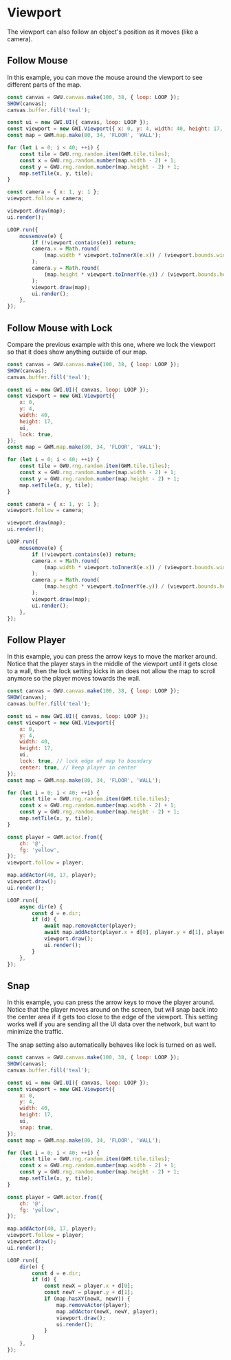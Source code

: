 # Viewport

The viewport can also follow an object's position as it moves (like a camera).

## Follow Mouse

In this example, you can move the mouse around the viewport to see different parts of the map.

```js
const canvas = GWU.canvas.make(100, 38, { loop: LOOP });
SHOW(canvas);
canvas.buffer.fill('teal');

const ui = new GWI.UI({ canvas, loop: LOOP });
const viewport = new GWI.Viewport({ x: 0, y: 4, width: 40, height: 17, ui });
const map = GWM.map.make(80, 34, 'FLOOR', 'WALL');

for (let i = 0; i < 40; ++i) {
    const tile = GWU.rng.random.item(GWM.tile.tiles);
    const x = GWU.rng.random.number(map.width - 2) + 1;
    const y = GWU.rng.random.number(map.height - 2) + 1;
    map.setTile(x, y, tile);
}

const camera = { x: 1, y: 1 };
viewport.follow = camera;

viewport.draw(map);
ui.render();

LOOP.run({
    mousemove(e) {
        if (!viewport.contains(e)) return;
        camera.x = Math.round(
            (map.width * viewport.toInnerX(e.x)) / (viewport.bounds.width - 1)
        );
        camera.y = Math.round(
            (map.height * viewport.toInnerY(e.y)) / (viewport.bounds.height - 1)
        );
        viewport.draw(map);
        ui.render();
    },
});
```

## Follow Mouse with Lock

Compare the previous example with this one, where we lock the viewport so that it does show anything outside of our map.

```js
const canvas = GWU.canvas.make(100, 38, { loop: LOOP });
SHOW(canvas);
canvas.buffer.fill('teal');

const ui = new GWI.UI({ canvas, loop: LOOP });
const viewport = new GWI.Viewport({
    x: 0,
    y: 4,
    width: 40,
    height: 17,
    ui,
    lock: true,
});
const map = GWM.map.make(80, 34, 'FLOOR', 'WALL');

for (let i = 0; i < 40; ++i) {
    const tile = GWU.rng.random.item(GWM.tile.tiles);
    const x = GWU.rng.random.number(map.width - 2) + 1;
    const y = GWU.rng.random.number(map.height - 2) + 1;
    map.setTile(x, y, tile);
}

const camera = { x: 1, y: 1 };
viewport.follow = camera;

viewport.draw(map);
ui.render();

LOOP.run({
    mousemove(e) {
        if (!viewport.contains(e)) return;
        camera.x = Math.round(
            (map.width * viewport.toInnerX(e.x)) / (viewport.bounds.width - 1)
        );
        camera.y = Math.round(
            (map.height * viewport.toInnerY(e.y)) / (viewport.bounds.height - 1)
        );
        viewport.draw(map);
        ui.render();
    },
});
```

## Follow Player

In this example, you can press the arrow keys to move the marker around. Notice that the player stays in the middle of the viewport until it gets close to a wall, then the lock setting kicks in an does not allow the map to scroll anymore so the player moves towards the wall.

```js
const canvas = GWU.canvas.make(100, 38, { loop: LOOP });
SHOW(canvas);
canvas.buffer.fill('teal');

const ui = new GWI.UI({ canvas, loop: LOOP });
const viewport = new GWI.Viewport({
    x: 0,
    y: 4,
    width: 40,
    height: 17,
    ui,
    lock: true, // lock edge of map to boundary
    center: true, // keep player in center
});
const map = GWM.map.make(80, 34, 'FLOOR', 'WALL');

for (let i = 0; i < 40; ++i) {
    const tile = GWU.rng.random.item(GWM.tile.tiles);
    const x = GWU.rng.random.number(map.width - 2) + 1;
    const y = GWU.rng.random.number(map.height - 2) + 1;
    map.setTile(x, y, tile);
}

const player = GWM.actor.from({
    ch: '@',
    fg: 'yellow',
});
viewport.follow = player;

map.addActor(40, 17, player);
viewport.draw();
ui.render();

LOOP.run({
    async dir(e) {
        const d = e.dir;
        if (d) {
            await map.removeActor(player);
            await map.addActor(player.x + d[0], player.y + d[1], player);
            viewport.draw();
            ui.render();
        }
    },
});
```

## Snap

In this example, you can press the arrow keys to move the player around. Notice that the player moves around on the screen, but will snap back into the center area if it gets too close to the edge of the viewport. This setting works well if you are sending all the UI data over the network, but want to minimize the traffic.

The snap setting also automatically behaves like lock is turned on as well.

```js
const canvas = GWU.canvas.make(100, 38, { loop: LOOP });
SHOW(canvas);
canvas.buffer.fill('teal');

const ui = new GWI.UI({ canvas, loop: LOOP });
const viewport = new GWI.Viewport({
    x: 0,
    y: 4,
    width: 40,
    height: 17,
    ui,
    snap: true,
});
const map = GWM.map.make(80, 34, 'FLOOR', 'WALL');

for (let i = 0; i < 40; ++i) {
    const tile = GWU.rng.random.item(GWM.tile.tiles);
    const x = GWU.rng.random.number(map.width - 2) + 1;
    const y = GWU.rng.random.number(map.height - 2) + 1;
    map.setTile(x, y, tile);
}

const player = GWM.actor.from({
    ch: '@',
    fg: 'yellow',
});

map.addActor(40, 17, player);
viewport.follow = player;
viewport.draw();
ui.render();

LOOP.run({
    dir(e) {
        const d = e.dir;
        if (d) {
            const newX = player.x + d[0];
            const newY = player.y + d[1];
            if (map.hasXY(newX, newY)) {
                map.removeActor(player);
                map.addActor(newX, newY, player);
                viewport.draw();
                ui.render();
            }
        }
    },
});
```
